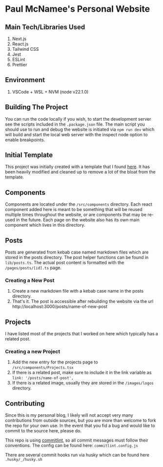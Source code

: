 # Paul McNamee's Personal Website

## Main Tech/Libraries Used

1. Next.js
1. React.js
1. Tailwind CSS
1. Jest
1. ESLint
1. Prettier

## Environment

1. VSCode + WSL + NVM (node v22.1.0)

## Building The Project

You can run the code locally if you wish, to start the development server see the scripts included in the `.package.json` file. The main script you should use to run and debug the website is initiated via `npm run dev` which will build and start the local web server with the inspect node option to enable breakpoints.

## Initial Template

This project was initially created with a template that I found [here](https://github.com/theodorusclarence/ts-nextjs-tailwind-starter). It has been heavily modified and cleaned up to remove a lot of the bloat from the template.

## Components

Components are located under the `/src/components` directory. Each react component added here is meant to be something that will be reused multiple times throughout the website, or are components that may be re-used in the future. Each page on the website also has its own main component which lives in this directory.

## Posts

Posts are generated from kebab case named markdown files which are stored in the posts directory. The post helper functions can be found in `lib/posts.ts`. The actual post content is formatted with the `/pages/posts/[id].ts` page.

### Creating a New Post

1. Create a new markdown file with a kebab case name in the posts directory.
2. That's it. The post is accessible after rebuilding the website via the url http://localhost:3000/posts/name-of-new-post

## Projects

I have listed most of the projects that I worked on here which typically has a related post.

### Creating a new Project

1. Add the new entry for the projects page to `/src/components/Projects.tsx`
2. If there is a related post, make sure to include it in the link variable as `link: '/posts/name-of-post',`
3. If there is a related image, usually they are stored in the `/images/logos` directory.

## Contributing

Since this is my personal blog, I likely will not accept very many contributions from outside sources, but you are more than welcome to fork the repo for your own use. In the event that you fid a bug and would like to commit to the source here, please do.

This repo is using [commitlint](https://commitlint.js.org/), so all commit messages must follow their conventions. The config can be found here: `commitlint.config.js`

There are several commit hooks run via husky which can be found here `.husky/_/husky.sh`
